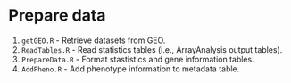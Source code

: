 # Prepare data
1. `getGEO.R` - Retrieve datasets from GEO.
2. `ReadTables.R` - Read statistics tables (i.e., ArrayAnalysis output tables).
3. `PrepareData.R` - Format stastistics and gene information tables.
4. `AddPheno.R` - Add phenotype information to metadata table.
